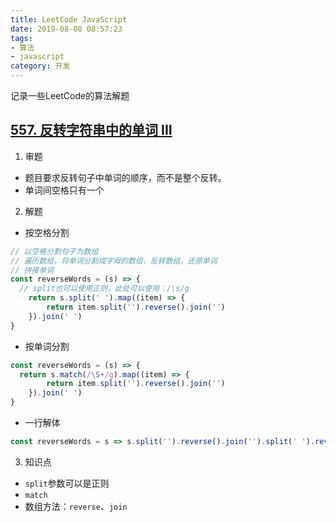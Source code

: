 ```yaml
---
title: LeetCode JavaScript
date: 2019-08-08 08:57:23
tags:
- 算法
- javascript
category: 开发
---
```


记录一些LeetCode的算法解题

<!-- more -->
## [557. 反转字符串中的单词 III](https://leetcode-cn.com/problems/reverse-words-in-a-string-iii/)
1. 审题
  * 题目要求反转句子中单词的顺序，而不是整个反转。
  * 单词间空格只有一个
2. 解题
  * 按空格分割
```javascript
// 以空格分割句子为数组
// 遍历数组，将单词分割成字母的数组，反转数组，还原单词
// 拼接单词
const reverseWords = (s) => {
  // split也可以使用正则，此处可以使用：/\s/g
    return s.split(' ').map((item) => {
        return item.split('').reverse().join('')
    }).join(' ')
}
```
  * 按单词分割
```javascript
const reverseWords = (s) => {
  return s.match(/\S+/g).map((item) => {
        return item.split('').reverse().join('')
    }).join(' ')
}
```

* 一行解体
```javascript
const reverseWords = s => s.split('').reverse().join('').split(' ').reverse().join(' ')
```

3. 知识点
* `split`参数可以是正则
* `match`
* 数组方法：`reverse`、`join`